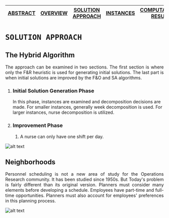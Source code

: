 [ABSTRACT](/README.md) | [OVERVIEW](/Overview/README.md)  | [SOLUTION APPROACH](/SolutionApproach/README.md)  | [INSTANCES](/Instances/README.md)  | [COMPUTATIONAL RESULTS](/ComputationalResults/README.md)
------------- | ------------- | ------------- | ------------- | -------------

`SOLUTION APPROACH`
====================
## The Hybrid Algorithm

<p align="justify"> The approach can be examined in two sections. The first section is where only the F&R heuristic is used for generating initial solutions. The last part is when initial solutions are improved by the F&O and SA algorithms.


1. ### Initial Solution Generation Phase
   
   In this phase, instances are examined and decomposition decisions are made. For smaller instances, generally week decomposition is used. For larger instances, nurse decomposition is utilized.

1. ### Improvement Phase
   1. A nurse can only have one shift per day.







</p>

![alt text](https://github.com/ORProjects/Trial/blob/master/SolutionApproach/Images/OverallAlgorithm.PNG)

## Neighborhoods

<p align="justify">Personnel scheduling is not a new area of study for the Operations Research community. It has been studied since 1950s. But Today's problem is fairly different than its original version. Planners must consider many elements before developing a schedule. Employees have part-time and full-time opportunities. Planners must also account for employees' preferences in this planning process.</p>

![alt text](https://github.com/ORProjects/Trial/blob/master/SolutionApproach/Images/Neighborhoods.png)
